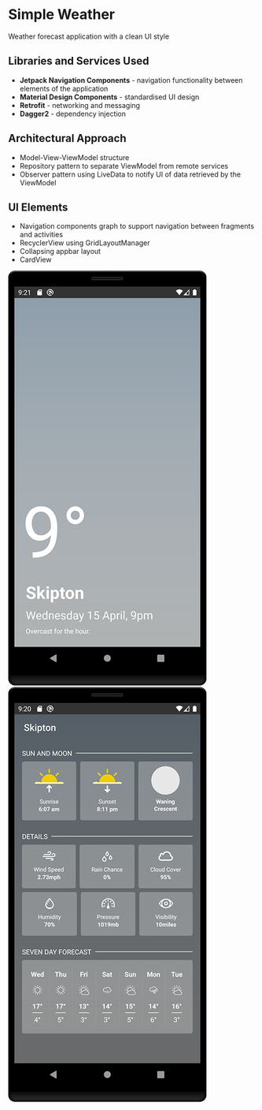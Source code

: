 # Simple Weather
Weather forecast application with a clean UI style

## Libraries and Services Used
* **Jetpack Navigation Components** - navigation functionality between elements of the application
* **Material Design Components** - standardised UI design
* **Retrofit** - networking and messaging
* **Dagger2** - dependency injection

## Architectural Approach
* Model-View-ViewModel structure
* Repository pattern to separate ViewModel from remote services
* Observer pattern using LiveData to notify UI of data retrieved by the ViewModel

## UI Elements
* Navigation components graph to support navigation between fragments and activities
* RecyclerView using GridLayoutManager
* Collapsing appbar layout
* CardView


![screenshot](https://github.com/chrisc3456/simpleweather/blob/master/screenshot_main.png)
![screenshot](https://github.com/chrisc3456/simpleweather/blob/master/screenshot_detail.png)
